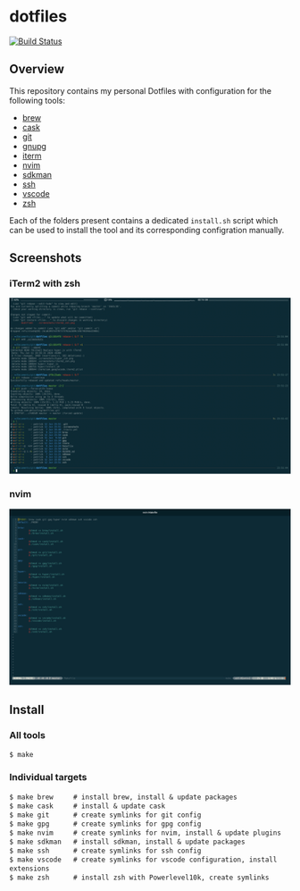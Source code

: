 # dotfiles
[![Build Status](https://travis-ci.org/pkissling/dotfiles.svg?branch=master)](https://travis-ci.org/pkissling/dotfiles)

## Overview
This repository contains my personal Dotfiles with configuration for the following tools:
- [brew](https://brew.sh/)
- [cask](https://github.com/Homebrew/homebrew-cask)
- [git](https://git-scm.com/)
- [gnupg](https://gnupg.org/)
- [iterm](https://iterm2.is/)
- [nvim](https://neovim.io/)
- [sdkman](https://sdkman.io/)
- [ssh](https://www.ssh.com/)
- [vscode](https://code.visualstudio.com/)
- [zsh](https://ohmyz.sh/)

Each of the folders present contains a dedicated `install.sh` script which can be used to install the tool and its corresponding configration manually.

## Screenshots
### iTerm2 with zsh
![iTerm2 with zsh](/.screenshots/iterm2_zsh.png)

### nvim
![nvim](/.screenshots/nvim.png)
## Install
### All tools
```
$ make
```
### Individual targets
```
$ make brew     # install brew, install & update packages
$ make cask     # install & update cask
$ make git      # create symlinks for git config
$ make gpg      # create symlinks for gpg config
$ make nvim     # create symlinks for nvim, install & update plugins
$ make sdkman   # install sdkman, install & update packages
$ make ssh      # create symlinks for ssh config
$ make vscode   # create symlinks for vscode configuration, install extensions
$ make zsh      # install zsh with Powerlevel10k, create symlinks
